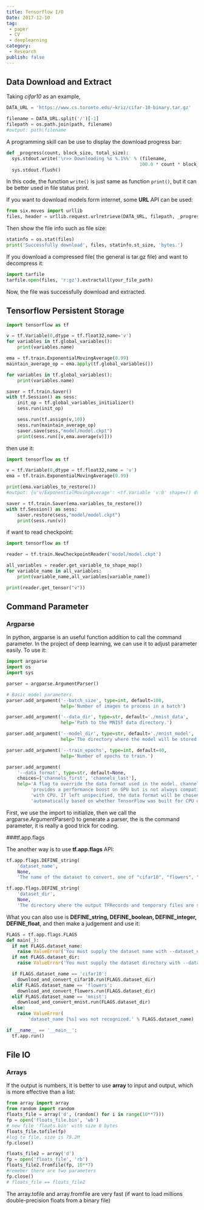 ```yaml
---
title: Tensorflow I/O
Date: 2017-12-10
tag:
 - paper
 - CV
 - deeplearning
category:
 - Research
publish: false
---
```

## Data Download and Extract

Taking *cifar10* as an example, 

```python
DATA_URL = 'https://www.cs.toronto.edu/~kriz/cifar-10-binary.tar.gz'

filename = DATA_URL.split('/')[-1]
filepath = os.path.join(path, filename)
#output: path\filename
```

A programming skill can be use to display the download progress bar:

```python
def _progress(count, block_size, total_size):
  sys.stdout.write('\r>> Downloading %s %.1%%' % (filename,
                                                 100.0 * count * block_size / total_size))
  sys.stdout.flush()
```

In this code, the function `write()`  is just same as function `print()`, but it can be better used in file status print.

If you want to download models form internet, some **URL** API can be used:

```python
from six.moves import urllib
files, header = urllib.request.urlretrieve(DATA_URL, filepath, _progress)
```

Then show the file info such as file size:

```python
statinfo = os.stat(files)
print('Successfully download', files, statinfo.st_size, 'bytes.')
```

If you download a compressed file( the general is tar.gz file) and want to decompress it:

```python
import tarfile
tarfile.open(files, 'r:gz').extractall(your_file_path)
```

Now, the file was successfully download and extracted.

## Tensorflow Persistent Storage

```python
import tensorflow as tf 

v = tf.Variable(0,dtype = tf.float32,name='v')
for variables in tf.global_variables(): 
    print(variables.name)

ema = tf.train.ExponentialMovingAverage(0.99)
maintain_average_op = ema.apply(tf.global_variables())

for variables in tf.global_variables(): 
    print(variables.name)

saver = tf.train.Saver()
with tf.Session() as sess: 
    init_op = tf.global_variables_initializer()
    sess.run(init_op)

    sess.run(tf.assign(v,10))
    sess.run(maintain_average_op)
    saver.save(sess,"model/model.ckpt")
    print(sess.run([v,ema.average(v)]))
```

then use it:
```python
import tensorflow as tf 

v = tf.Variable(0,dtype = tf.float32,name = 'v')
ema = tf.train.ExponentialMovingAverage(0.99)

print(ema.variables_to_restore())
#output: {u'v/ExponentialMovingAverage': <tf.Variable 'v:0' shape=() dtype=float32_ref>}

saver = tf.train.Saver(ema.variables_to_restore())
with tf.Session() as sess: 
    saver.restore(sess,"model/model.ckpt")
    print(sess.run(v))
```

if want to read checkpoint:
```python
import tensorflow as tf 

reader = tf.train.NewCheckpointReader('model/model.ckpt')

all_variables = reader.get_variable_to_shape_map()
for variable_name in all_variables:
    print(variable_name,all_variables[variable_name])

print(reader.get_tensor("v"))
```
## Command Parameter
### Argparse

In python, argparse is an useful function addition to call the  command parameter. In the project of deep learning, we can use it to adjust parameter easily. To use it:

``` python
import argparse
import os
import sys

parser = argparse.ArgumentParser()

# Basic model parameters.
parser.add_argument('--batch_size', type=int, default=100,
                    help='Number of images to process in a batch')

parser.add_argument('--data_dir', type=str, default='./mnist_data',
                    help='Path to the MNIST data directory.')

parser.add_argument('--model_dir', type=str, default='./mnist_model',
                    help='The directory where the model will be stored.')

parser.add_argument('--train_epochs', type=int, default=40,
                    help='Number of epochs to train.')

parser.add_argument(
    '--data_format', type=str, default=None,
    choices=['channels_first', 'channels_last'],
    help='A flag to override the data format used in the model. channels_first '
         'provides a performance boost on GPU but is not always compatible '
         'with CPU. If left unspecified, the data format will be chosen '
         'automatically based on whether TensorFlow was built for CPU or GPU.')
```

First, we use the import to initialize, then we call the argparse.ArgumentParser() to generate a parser, the is the command parameter, it is really a good trick for coding.

###tf.app.flags

The another way is to use **tf.app.flags** API:

```python
tf.app.flags.DEFINE_string(
    'dataset_name',
    None,
    'The name of the dataset to convert, one of "cifar10", "flowers", "mnist".')

tf.app.flags.DEFINE_string(
    'dataset_dir',
    None,
    'The directory where the output TFRecords and temporary files are saved.')
```

What you can also use is **DEFINE_string, DEFINE_boolean, DEFINE_integer, DEFINE_float**, and then make a judgement and use it:

```python
FLAGS = tf.app.flags.FLAGS
def main(_):
  if not FLAGS.dataset_name:
    raise ValueError('You must supply the dataset name with --dataset_name')
  if not FLAGS.dataset_dir:
    raise ValueError('You must supply the dataset directory with --dataset_dir')

  if FLAGS.dataset_name == 'cifar10':
    download_and_convert_cifar10.run(FLAGS.dataset_dir)
  elif FLAGS.dataset_name == 'flowers':
    download_and_convert_flowers.run(FLAGS.dataset_dir)
  elif FLAGS.dataset_name == 'mnist':
    download_and_convert_mnist.run(FLAGS.dataset_dir)
  else:
    raise ValueError(
        'dataset_name [%s] was not recognized.' % FLAGS.dataset_name)

if __name__ == '__main__':
  tf.app.run()
```

## File IO

### Arrays 

If the output is numbers, it is better to use **array** to input and output, which is more effective than a list:

```python
from array import array
from random import random
floats_file = array('d', (random() for i in range(10**7)))
fp = open('floats_file.bin', 'wb')
# new file 'floats.bin' with size 0 bytes
floats_file.tofile(fp)
#log to file, size is 79.2M
fp.close()

floats_file2 = array('d')
fp = open('floats_file', 'rb')
floats_file2.fromfile(fp, 10**7)
#remeber there are two parameters
fp.close()
# floats_file == floats_file2
```

The array.tofile and array.fromfile are very fast (if want to load millions double-precision floats from a binary file)
